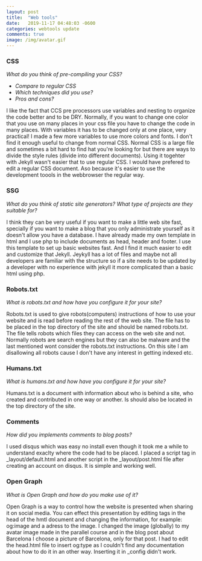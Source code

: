 ```yaml
---
layout: post
title:  "Web tools"
date:   2019-11-17 04:48:03 -0600
categories: webtools update
comments: true
image: /img/avatar.gif
---
```

 
### CSS
_What do you think of pre-compiling your CSS?_
* _Compare to regular CSS_
* _Which techniques did you use?_
* _Pros and cons?_

I like the fact that CCS pre processors use variables and nesting to organize the code better and to be DRY. Normally, if you want to change one color that you use on many places in your css file you have to change the code in many places. With variables it has to be changed only at one place, very practical! I made a few more variables to use more colors and fonts. I don't find it enough useful to change from normal CSS. Normal CSS is a large file and sometimes a bit hard to find hat you're looking for but there are ways to divide the style rules (divide into different documents). Using it togehter with Jekyll wasn't easier that to use regular CSS. I would have prefered to edit a regular CSS document. Aso because it's easier to use the development toools in the webbrowser the regular way.

 
### SSG
_What do you think of static site generators?
What type of projects are they suitable for?_

I think they can be very useful if you want to make a little web site fast, specially if you want to make a blog that you only administrate yourself as it doesn't allow you have a database. 
I have already made my own template in html and I use php to include documents as head, header and footer. I use this template to set up basic websites fast. And I find it much easier to edit and customize that Jekyll. Jeykyll has a lot of files and maybe not all developers are familiar with the structure so if a site needs to be updated by a developer with no experience with jekyll it more complicated than a basic html using php. 



### Robots.txt
_What is robots.txt and how have you configure it for your site?_

Robots.txt is used to give robots(computers) instructions of how to use your website and is read before reading the rest of the web site. 
The file has to be placed in the top directory of the site and should be named robots.txt. The file tells robots which files they can access on the web site and not. Normally robots are search engines but they can also be malware and the last mentioned wont consider the robots.txt instructions. On this site I am disallowing all robots cause I don't have any interest in getting indexed etc.

### Humans.txt
_What is humans.txt and how have you configure it for your site?_

Humans.txt is a document with information about who is behind a site, who created and contributed in one way or another. Is should also be located in the top directory of the site. 

### Comments
_How did you implements comments to blog posts?_

I used disqus which was easy no install even though it took me a while to understand exaclty where the code had to be placed. I placed a script tag in _layout/default.html and another script in the _layout/post.html file after creating an account on disqus. It is simple and working well.

### Open Graph
_What is Open Graph and how do you make use of it?_

Open Graph is a way to control how the website is presented when sharing it on social media. You can effect this presentation by editing tags in the head of the hmtl document and changing the information, for example: og:image and a adress to the image. I changed the image (globally) to my avatar image made in the parallel course and in the blog post about Barcelona I choose a picture of Barcelona, only for that post. I had to edit the head.html file to insert og:type as I couldn't find any documentation about how to do it in an other way. Inserting it in _config didn't work.
